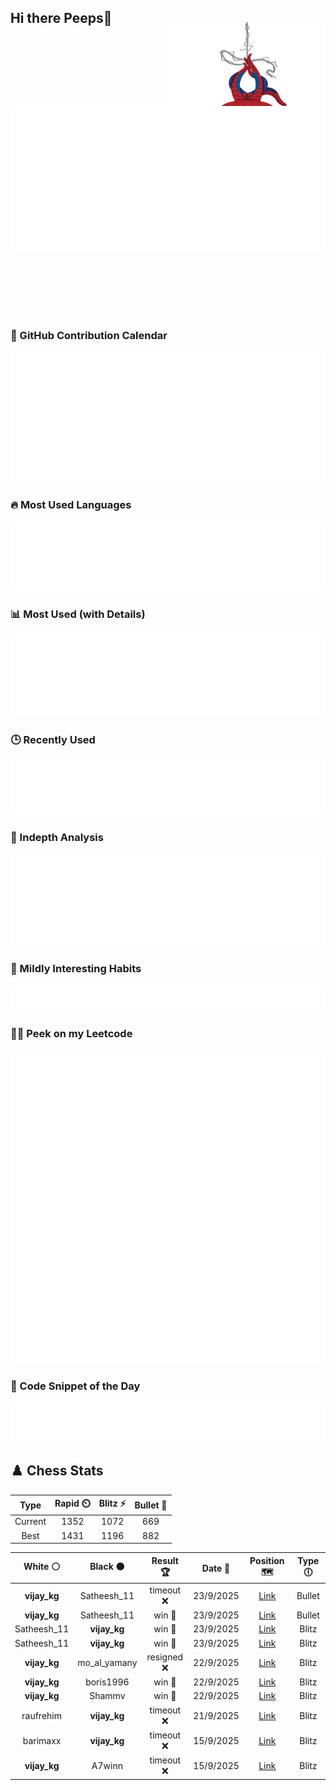 ## Hi there Peeps👋

<p style="text-align: right; margin-top: -40px; position: relative; top: 15px;">
  <img src="./assets/spidertocat.png" width="250" height="250" alt="Spider-Ham swinging" align="right">
</p>

<div style="position: relative; width: 100%; height: auto;">
  <img src="./metrics.classic.svg" alt="Metrics" style="position: relative; top: -100px; left: 0; z-index: 1; display: block;">
</div>

### 📅 GitHub Contribution Calendar

![Half-year](./metrics.plugin.isocalendar.svg)

### 🔥 Most Used Languages
![Most Used](metrics.plugin.languages.svg)

### 📊 Most Used (with Details)
![Most Used Details](metrics.plugin.languages.details.svg)

### 🕒 Recently Used
![Recently Used](metrics.plugin.languages.recent.svg)

### 📌 Indepth Analysis
![Indepth](metrics.plugin.languages.indepth.svg)

### 🧠 Mildly Interesting Habits

![Habits Facts](./metrics.plugin.habits.facts.svg)

### 🧑‍💻 Peek on my Leetcode 

![LeetCode Stats](metrics.plugin.leetcode.svg)

### 📝 Code Snippet of the Day

![Code Snippet](./metrics.plugin.code.svg)

## ♟️ Chess Stats

<!--START_SECTION:chessStats-->
<!-- Automatically generated with https://github.com/Balastrong/chess-stats-action -->

| Type | Rapid ⏲️ | Blitz ⚡ | Bullet 🔫 |
|:---:|:---:|:---:|:---:|
| Current | 1352 | 1072 | 669 |
| Best | 1431 | 1196 | 882 |

| White ⚪ | Black ⚫ | Result 🏆 | Date 📅 | Position 🗺️ | Type 🕕 |
|:---:|:---:|:---:|:---:|:---:|:---:|
| **vijay_kg** | Satheesh_11 | timeout ❌ | 23/9/2025 | <a href="http://www.ee.unb.ca/cgi-bin/tervo/fen.pl?select=7r/1p4pp/3bk3/4p3/8/8/PP3PPP/1KR5 w - - 4 26">Link</a> | Bullet |
| **vijay_kg** | Satheesh_11 | win 🥇 | 23/9/2025 | <a href="http://www.ee.unb.ca/cgi-bin/tervo/fen.pl?select=r1bqr3/p1p2pB1/2kb4/1Q6/B6P/2P5/PP3nP1/2KRR3 b - - 0 21">Link</a> | Bullet |
| Satheesh_11 | **vijay_kg** | win 🥇 | 23/9/2025 | <a href="http://www.ee.unb.ca/cgi-bin/tervo/fen.pl?select=1rk2r2/1p2p2p/2p3p1/8/N2n4/1PKP4/P1P1P2q/1R6 w q - 0 26">Link</a> | Blitz |
| Satheesh_11 | **vijay_kg** | win 🥇 | 23/9/2025 | <a href="http://www.ee.unb.ca/cgi-bin/tervo/fen.pl?select=3r2kr/p2ppppb/1p5p/2p5/5P2/1P1Rn1bP/P1P1PNq1/QBN2RK1 w - - 0 14">Link</a> | Blitz |
| **vijay_kg** | mo_al_yamany | resigned ❌ | 22/9/2025 | <a href="http://www.ee.unb.ca/cgi-bin/tervo/fen.pl?select=1r4k1/p4ppp/1p6/2p5/8/8/P3RPPP/3r2K1 w - - 1 30">Link</a> | Blitz |
| **vijay_kg** | boris1996 | win 🥇 | 22/9/2025 | <a href="http://www.ee.unb.ca/cgi-bin/tervo/fen.pl?select=5k2/1p3p1q/p3p3/1N4b1/6P1/2Q5/PPPr4/1K3R2 b - - 1 28">Link</a> | Blitz |
| **vijay_kg** | Shammv | win 🥇 | 22/9/2025 | <a href="http://www.ee.unb.ca/cgi-bin/tervo/fen.pl?select=rn2k1nr/pp3p1p/3p2p1/1Np5/4P3/1P6/PbP2PPP/1R1Q1RK1 b kq - 1 13">Link</a> | Blitz |
| raufrehim | **vijay_kg** | timeout ❌ | 21/9/2025 | <a href="http://www.ee.unb.ca/cgi-bin/tervo/fen.pl?select=5rk1/5Rpp/1p2p3/pqb1N3/6P1/5Q1P/5P2/6K1 b - - 0 29">Link</a> | Blitz |
| barimaxx | **vijay_kg** | timeout ❌ | 15/9/2025 | <a href="http://www.ee.unb.ca/cgi-bin/tervo/fen.pl?select=8/R4ppk/4p2p/3p4/8/P1q5/6PP/6NK b - - 1 31">Link</a> | Blitz |
| **vijay_kg** | A7winn | timeout ❌ | 15/9/2025 | <a href="http://www.ee.unb.ca/cgi-bin/tervo/fen.pl?select=4rr2/pp5k/2pq1pnP/5Q2/4P1P1/1PN5/P1P5/1K5R w - - 2 29">Link</a> | Blitz |

<!--END_SECTION:chessStats-->
